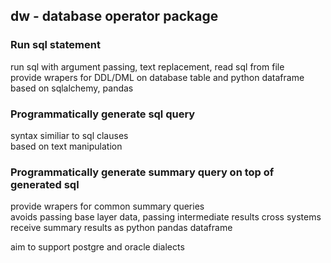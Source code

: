## dw - database operator package

### Run sql statement
run sql with argument passing, text replacement, read sql from file \
provide wrapers for DDL/DML on database table and python dataframe \
based on sqlalchemy, pandas

### Programmatically generate sql query
syntax similiar to sql clauses \
based on text manipulation

### Programmatically generate summary query on top of generated sql
provide wrapers for common summary queries \
avoids passing base layer data, passing intermediate results cross systems \
receive summary results as python pandas dataframe

aim to support postgre and oracle dialects
